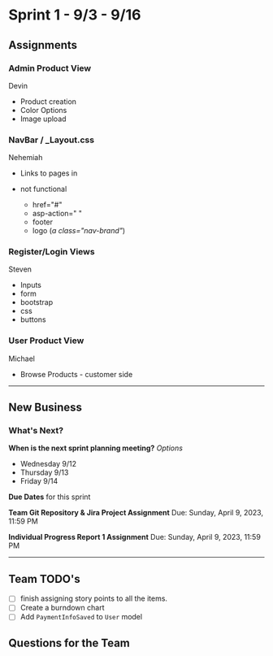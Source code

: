 # Sprint 1 - 9/3 - 9/16


## Assignments

### Admin Product View

Devin

- Product creation
- Color Options
- Image upload

### NavBar / _Layout.css

Nehemiah

- Links to pages in

- not functional
  - href="#"
  - asp-action=" "
  - footer
  - logo (*a class="nav-brand"*)

### Register/Login Views

Steven

- Inputs
- form
- bootstrap
- css
- buttons

### User Product View

Michael

- Browse Products - customer side

---

## New Business

### What's Next?

**When is the next sprint planning meeting?**
*Options*

- Wednesday 9/12
- Thursday 9/13
- Friday 9/14

**Due Dates** for this sprint

**Team Git Repository & Jira Project Assignment**
Due: Sunday, April 9, 2023, 11:59 PM

**Individual Progress Report 1 Assignment**
Due: Sunday, April 9, 2023, 11:59 PM

---

## Team TODO's

- [ ] finish assigning story points to all the items.
- [ ] Create a burndown chart
- [ ] Add `PaymentInfoSaved` to `User` model

## Questions for the Team
